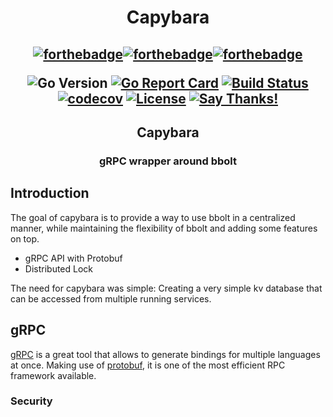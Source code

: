 <h1 align="center">Capybara</h1>
<h2 align="center">

  [![forthebadge](https://forthebadge.com/images/badges/made-with-go.svg)](https://forthebadge.com)[![forthebadge](https://forthebadge.com/images/badges/built-with-love.svg)](https://forthebadge.com)[![forthebadge](https://forthebadge.com/images/badges/uses-badges.svg)](https://forthebadge.com)

  ![Go Version](https://img.shields.io/badge/Go%20Version-latest-brightgreen.svg)
  [![Go Report Card](https://goreportcard.com/badge/github.com/Depado/quokka)](https://goreportcard.com/report/github.com/Depado/capybara)
  [![Build Status](https://drone.depa.do/api/badges/Depado/capybara/status.svg)](https://drone.depa.do/Depado/capybara)
  [![codecov](https://codecov.io/gh/Depado/capybara/branch/master/graph/badge.svg)](https://codecov.io/gh/Depado/capybara)
  [![License](https://img.shields.io/badge/license-MIT-blue.svg)](https://github.com/Depado/capybara/blob/master/LICENSE)
  [![Say Thanks!](https://img.shields.io/badge/Say%20Thanks-!-1EAEDB.svg)](https://saythanks.io/to/Depado)
</h2>

<h2 align="center">Capybara</h2>
<h3 align="center">gRPC wrapper around bbolt</h3>

## Introduction

The goal of capybara is to provide a way to use bbolt in a centralized manner,
while maintaining the flexibility of bbolt and adding some features on top.

- gRPC API with Protobuf
- Distributed Lock 

The need for capybara was simple: Creating a very simple kv database that can
be accessed from multiple running services.

## gRPC

[gRPC](https://grpc.io/) is a great tool that allows to generate bindings for 
multiple languages at once. Making use of 
[protobuf](https://developers.google.com/protocol-buffers), it is one of the
most efficient RPC framework available. 

### Security


